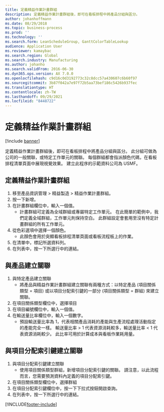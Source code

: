 ```yaml
---
title: 定義精益作業計畫群組
description: 定義精益作業計畫群組後，即可在看板排程中將產品分組與區分。
author: johanhoffmann
ms.date: 08/29/2018
ms.topic: business-process
ms.prod: ''
ms.technology: ''
ms.search.form: LeanScheduleGroup, GanttColorTableLookup
audience: Application User
ms.reviewer: kamaybac
ms.search.region: Global
ms.search.industry: Manufacturing
ms.author: johanho
ms.search.validFrom: 2016-06-30
ms.dyn365.ops.version: AX 7.0.0
ms.openlocfilehash: c9d16c0d3192773c32c8dcc57a430607c6b60f97
ms.sourcegitcommit: 3b87f042a7e97f72b5aa73bef186c5426b937fec
ms.translationtype: HT
ms.contentlocale: zh-TW
ms.lasthandoff: 09/29/2021
ms.locfileid: "8448722"
---
```

# <a name="define-lean-schedule-groups"></a>定義精益作業計畫群組

[!include [banner](../../includes/banner.md)]

定義精益作業計畫群組後，即可在看板排程中將產品分組與區分。 此分組可做為公司的一般關聯，或特定工作單元的關聯。 每個群組都會指派顏色代碼，在看板排程清單頁面中展現視覺效果。 建立此程序的示範資料公司為 USMF。


## <a name="define-lean-scheduling-group"></a>定義精益作業計畫群組
1. 移至產品資訊管理 > 精益製造 > 精益作業計畫群組。
2. 按一下新增。
3. 在計畫群組欄位中，輸入一個值。
    * 計畫群組可定義為全域群組或專屬特定工作單元。 在此簡單的範例中，我們定義全域群組，工作單元則保持空白。 此群組設定會套用至沒有特定計畫群組的所有工作單元。  
4. 從色彩選項中選擇一個顏色。
    * 此顏色會用於突顯看板排程清單頁面或看板流程板上的作業。  
5. 在清單中，標記所選資料列。
6. 在列表中，按一下所選行中的連結。

## <a name="associate-product"></a>與產品建立關聯
1. 與特定產品建立關聯
    * 將產品與精益作業計畫群組建立關聯有兩種方式：以特定產品 (項目關係類型 = 項目) 或以項目分配索引鍵的一部分 (項目關係類型 = 群組) 來建立關聯。    
2. 在項目關係類型欄位中，選擇項目
3. 在項目編號欄位中，輸入一個值。
4. 在輸送量比率欄位中，輸入一個數字。
    * 預設輸送量比率為 1，代表相關產品消耗的產能與生產流程處理活動指定的產能完全一樣。 輸送量比率 > 1 代表資源消耗較多，輸送量比率 < 1 代表資源消耗較少。 此比率可用於計算成本與看板作業耗用量。  

## <a name="associate-item-allocation-key"></a>與項目分配索引鍵建立關聯
1. 與項目分配索引鍵建立關聯
    * 使用項目關係類型群組，新增項目分配索引鍵的關聯。   請注意，以此流程而言，您需要預測資料內定義的項目分配索引鍵。  
2. 在項目關係類型欄位中，選擇群組
3. 在項目分配索引鍵欄位中，按一下下拉式按鈕開啟查詢。
4. 在列表中，按一下所選行中的連結。



[!INCLUDE[footer-include](../../../includes/footer-banner.md)]